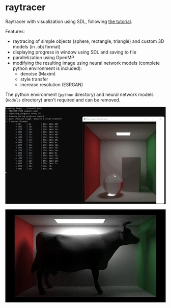 # raytracer
Raytracer with visualization using SDL, following [the tutorial](https://raytracing.github.io).

Features:
  - raytracing of simple objects (sphere, rectangle, triangle) and custom 3D models (in .obj format)
  - displaying progress in window using SDL and saving to file
  - parallelization using OpenMP
  - modifying the resulting image using neural network models (complete python environment is included):
    - denoise (Maxim)
    - style transfer
    - increase resolution (ESRGAN)

The python environment (`python` directory) and neural network models (`models` directory) aren't required and can be removed.

![Demo](saves/demo.gif)

![3D model](saves/cow_1000x580_600spp_50maxdepth_40fov_7workers_46min%2035s/raw_result.png)
